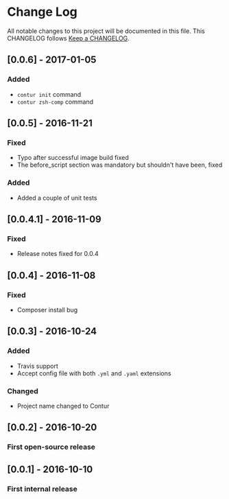 # Change Log
All notable changes to this project will be documented in this file.
This CHANGELOG follows [Keep a CHANGELOG](http://keepachangelog.com/).

## [0.0.6] - 2017-01-05
### Added
- `contur init` command
- `contur zsh-comp` command

## [0.0.5] - 2016-11-21
### Fixed
- Typo after successful image build fixed
- The before_script section was mandatory but shouldn't have been, fixed

### Added
- Added a couple of unit tests

## [0.0.4.1] - 2016-11-09
### Fixed
- Release notes fixed for 0.0.4

## [0.0.4] - 2016-11-08
### Fixed
- Composer install bug

## [0.0.3] - 2016-10-24
### Added
- Travis support
- Accept config file with both `.yml` and `.yaml` extensions

### Changed
- Project name changed to Contur

## [0.0.2] - 2016-10-20
### First open-source release

## [0.0.1] - 2016-10-10
### First internal release
